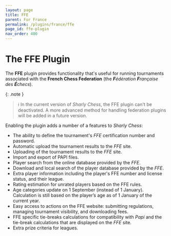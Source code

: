```yaml
---
layout: page
title: FFE
parent: For France
permalink: /plugins/france/ffe
page_id: ffe-plugin
nav_order: 400
---
```


# The FFE Plugin

The **FFE** plugin provides functionality that's useful for running tournaments associated with the **French Chess Federation** (the _**F**édération **F**rançaise des **É**checs_).

{: .note }
> :information_source: In the current version of _Sharly Chess_, the FFE plugin can't be deactivated. A more advanced method for handling federation plugins will be added in a future version.

Enabling the plugin adds a number of a features to _Sharly Chess_:

- The ability to define the tournament's _FFE_ certification number and password.
- Automatic upload the tournament results to the _FFE_ site.
- Uploading of the tournament results to the _FFE_ site.
- Import and export of PAPI files.
- Player search from the online database provided by the _FFE_.
- Download and local search of the player database provided by the _FFE_.
- Extra player information including the player's FFE number and license status, and their league.
- Rating estimation for unrated players based on the FFE rules.
- Age categories update on 1 September (instead of 1 January). Calculation is still based on the player’s age as of 1 January of the current year.
- Easy access to actions on the FFE website: submitting regulations, managing tournament visibility, and downloading fees.
- FFE specific tie-breaks calculations for compatibility with _Papi_ and the tie-break calculations that are displayed on the _FFE_ site.
- Extra prize criteria for leagues.
